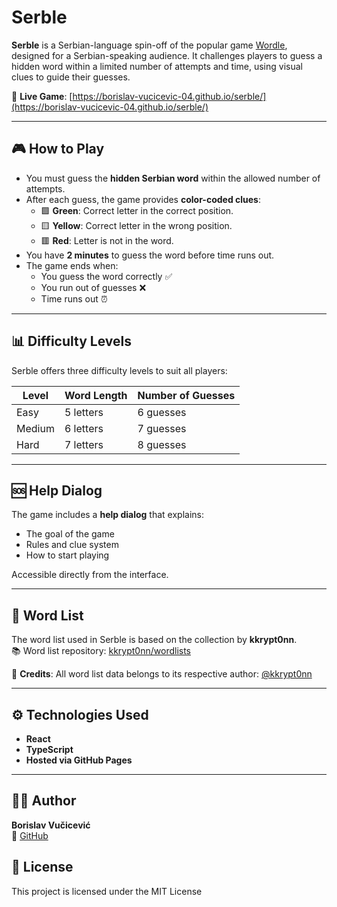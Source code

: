 # Serble

**Serble** is a Serbian-language spin-off of the popular game [Wordle](https://www.nytimes.com/games/wordle/index.html), designed for a Serbian-speaking audience. It challenges players to guess a hidden word within a limited number of attempts and time, using visual clues to guide their guesses.

🔗 **Live Game**: [https://borislav-vucicevic-04.github.io/serble/](https://borislav-vucicevic-04.github.io/serble/)

---

## 🎮 How to Play

- You must guess the **hidden Serbian word** within the allowed number of attempts.
- After each guess, the game provides **color-coded clues**:
  - 🟩 **Green**: Correct letter in the correct position.
  - 🟨 **Yellow**: Correct letter in the wrong position.
  - 🟥 **Red**: Letter is not in the word.
- You have **2 minutes** to guess the word before time runs out.
- The game ends when:
  - You guess the word correctly ✅
  - You run out of guesses ❌
  - Time runs out ⏰

---

## 📊 Difficulty Levels

Serble offers three difficulty levels to suit all players:

| Level   | Word Length | Number of Guesses |
|---------|-------------|-------------------|
| Easy    | 5 letters    | 6 guesses          |
| Medium  | 6 letters    | 7 guesses          |
| Hard    | 7 letters    | 8 guesses          |

---

## 🆘 Help Dialog

The game includes a **help dialog** that explains:
- The goal of the game
- Rules and clue system
- How to start playing

Accessible directly from the interface.

---

## 📁 Word List

The word list used in Serble is based on the collection by **kkrypt0nn**.  
📚 Word list repository: [kkrypt0nn/wordlists](https://github.com/kkrypt0nn/wordlists)

🔗 **Credits**: All word list data belongs to its respective author: [@kkrypt0nn](https://github.com/kkrypt0nn)

---

## ⚙️ Technologies Used

- **React**
- **TypeScript**
- **Hosted via GitHub Pages**

---

## 🧑‍💻 Author

**Borislav Vučicević**  
🔗 [GitHub](https://github.com/borislav-vucicevic-04)

## 📝 License

This project is licensed under the MIT License

